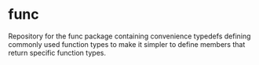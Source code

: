 # func
Repository for the func package containing convenience typedefs defining
commonly used function types to make it simpler to define members that return
specific function types.

